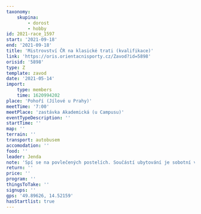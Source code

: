 ```yaml
---
taxonomy:
    skupina:
        - dorost
        - hobby
id: 2021-race_1597
start: '2021-09-18'
end: '2021-09-18'
title: 'Mistrovství ČR na klasické trati (kvalifikace)'
link: 'https://oris.orientacnisporty.cz/Zavod?id=5898'
orisid: '5898'
type: Z
template: zavod
date: '2021-05-14'
import:
    type: members
    time: 1620994202
place: 'Pohoří (Jílové u Prahy)'
meetTime: '7:00'
meetPlace: 'zastávka Akademická (u Campusu)'
eventTypeDescription: ''
startTime: ''
map: ''
terrain: ''
transport: autobusem
accomodation: ''
food: ''
leader: Jenda
note: 'Spí se na povlečených postelích. Součástí ubytování je sobotní večeře a nedělní snídaně. Ubytování [zde](https://mapy.cz/s/hemevesemo)'
return: ''
price: ''
program: ''
thingsToTake: ''
signups: ''
gps: '49.89626, 14.52159'
hasStartlist: true
---
```


